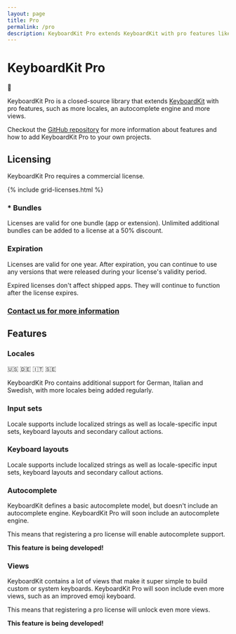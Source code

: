 ```yaml
---
layout: page
title: Pro
permalink: /pro
description: KeyboardKit Pro extends KeyboardKit with pro features like more locales, autocomplete, more views etc.
---
```


# KeyboardKit Pro


<span class="emoji-h1">👑</span>


KeyboardKit Pro is a closed-source library that extends [KeyboardKit](/open-source) with pro features, such as more locales, an autocomplete engine and more views.

Checkout the [GitHub repository]({{site.github_repo_pro}}) for more information about features and how to add KeyboardKit Pro to your own projects.


## Licensing

KeyboardKit Pro requires a commercial license.

{% include grid-licenses.html %}

### * Bundles

Licenses are valid for one bundle (app or extension). Unlimited additional bundles can be added to a license at a 50% discount.

### Expiration

Licenses are valid for one year. After expiration, you can continue to use any versions that were released during your license's validity period.

Expired licenses don't affect shipped apps. They will continue to function after the license expires.

### [Contact us for more information](mailto:{{site.email}})



## Features

### Locales

🇺🇸 🇩🇪 🇮🇹 🇸🇪

KeyboardKit Pro contains additional support for German, Italian and Swedish, with more locales being added regularly. 

### Input sets

Locale supports include localized strings as well as locale-specific input sets, keyboard layouts and secondary callout actions.


### Keyboard layouts

Locale supports include localized strings as well as locale-specific input sets, keyboard layouts and secondary callout actions.


### Autocomplete

KeyboardKit defines a basic autocomplete model, but doesn't include an autocomplete engine. KeyboardKit Pro will soon include an autocomplete engine. 

This means that registering a pro license will enable autocomplete support.

**This feature is being developed!**


### Views

KeyboardKit contains a lot of views that make it super simple to build custom or system keyboards. KeyboardKit Pro will soon include even more views, such as an improved emoji keyboard.

This means that registering a pro license will unlock even more views.

**This feature is being developed!**